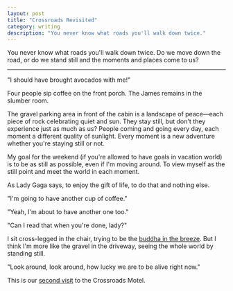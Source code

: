```yaml
---
layout: post
title: "Crossroads Revisited"
category: writing
description: "You never know what roads you'll walk down twice."
---
```


You never know what roads you'll walk down twice. Do we move down the road, or do we stand still and the moments and places come to us?

---

"I should have brought avocados with me!"

Four people sip coffee on the front porch. The James remains in the slumber room.

The gravel parking area in front of the cabin is a landscape of peace—each piece of rock celebrating quiet and sun. They stay still, but don't they experience just as much as us? People coming and going every day, each moment a different quality of sunlight. Every moment is a new adventure whether you're staying still or not.

My goal for the weekend (if you're allowed to have goals in vacation world) is to be as still as possible, even if I'm moving around. To view myself as the still point and meet the world in each moment.

As Lady Gaga says, to enjoy the gift of life, to do that and nothing else.

"I'm going to have another cup of coffee."

"Yeah, I'm about to have another one too."

"Can I read that when you're done, lady?"

I sit cross-legged in the chair, trying to be the [buddha in the breeze](/making-is-breathing). But I think I'm more like the gravel in the driveway, seeing the whole world by standing still.

"Look around, look around, how lucky we are to be alive right now."

This is our [second visit](/crossroads) to the Crossroads Motel.
